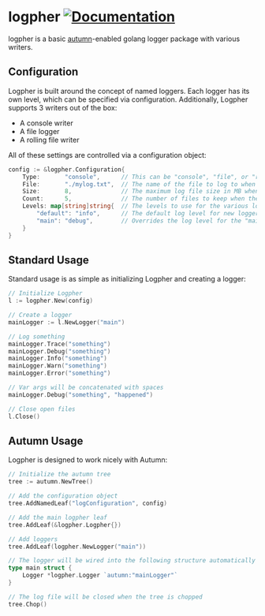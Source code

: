 # logpher [![Documentation](https://godoc.org/github.com/miratronix/logpher?status.svg)](http://godoc.org/github.com/miratronix/logpher)
logpher is a basic [autumn](https://github.com/miratronix/autumn)-enabled golang logger package with various writers.

## Configuration
Logpher is built around the concept of named loggers. Each logger has its own level, which can be specified via 
configuration. Additionally, Logpher supports 3 writers out of the box:
- A console writer
- A file logger
- A rolling file writer

All of these settings are controlled via a configuration object:
```go
config := &logpher.Configuration{
    Type:       "console",      // This can be "console", "file", or "rolling"
    File:       "./mylog.txt",  // The name of the file to log to when the type is "file" or "rolling"        
    Size:       8,              // The maximum log file size in MB when the type is "rolling"
    Count:      5,              // The number of files to keep when the type is "rolling"
    Levels: map[string]string{  // The levels to use for the various loggers
    	"default": "info",      // The default log level for new loggers
    	"main": "debug",        // Overrides the log level for the "main" logger
    }
}
```

## Standard Usage
Standard usage is as simple as initializing Logpher and creating a logger:
```go
// Initialize Logpher
l := logpher.New(config)

// Create a logger
mainLogger := l.NewLogger("main")

// Log something
mainLogger.Trace("something")
mainLogger.Debug("something")
mainLogger.Info("something")
mainLogger.Warn("something")
mainLogger.Error("something")

// Var args will be concatenated with spaces
mainLogger.Debug("something", "happened")

// Close open files
l.Close()
```

## Autumn Usage
Logpher is designed to work nicely with Autumn:
```go
// Initialize the autumn tree
tree := autumn.NewTree()

// Add the configuration object
tree.AddNamedLeaf("logConfiguration", config)

// Add the main logpher leaf
tree.AddLeaf(&logpher.Logpher{})

// Add loggers
tree.AddLeaf(logpher.NewLogger("main"))

// The logger will be wired into the following structure automatically
type main struct {
	Logger *logpher.Logger `autumn:"mainLogger"`
}

// The log file will be closed when the tree is chopped
tree.Chop()
```
